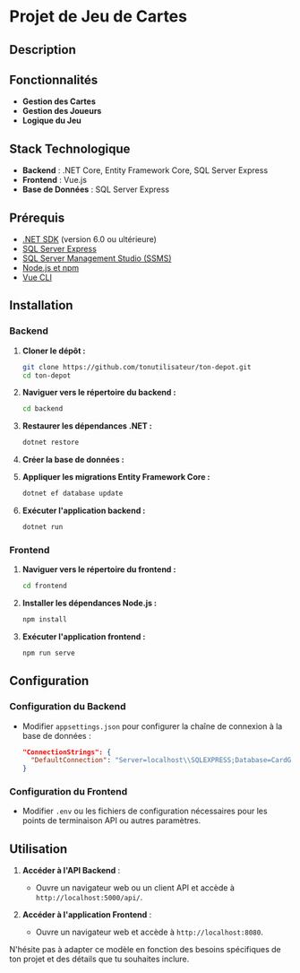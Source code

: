 # Projet de Jeu de Cartes

## Description



## Fonctionnalités

- **Gestion des Cartes**
- **Gestion des Joueurs**
- **Logique du Jeu**

## Stack Technologique

- **Backend** : .NET Core, Entity Framework Core, SQL Server Express
- **Frontend** : Vue.js
- **Base de Données** : SQL Server Express

## Prérequis

- [.NET SDK](https://dotnet.microsoft.com/download) (version 6.0 ou ultérieure)
- [SQL Server Express](https://www.microsoft.com/en-us/sql-server/sql-server-downloads)
- [SQL Server Management Studio (SSMS)](https://learn.microsoft.com/en-us/sql/ssms/download-sql-server-management-studio-ssms)
- [Node.js et npm](https://nodejs.org/)
- [Vue CLI](https://cli.vuejs.org/) 

## Installation

### Backend

1. **Cloner le dépôt :**

   ```bash
   git clone https://github.com/tonutilisateur/ton-depot.git
   cd ton-depot
   ```

2. **Naviguer vers le répertoire du backend :**

   ```bash
   cd backend
   ```

3. **Restaurer les dépendances .NET :**

   ```bash
   dotnet restore
   ```

4. **Créer la base de données :**



5. **Appliquer les migrations Entity Framework Core :**

   ```bash
   dotnet ef database update
   ```

6. **Exécuter l'application backend :**

   ```bash
   dotnet run
   ```

### Frontend

1. **Naviguer vers le répertoire du frontend :**

   ```bash
   cd frontend
   ```

2. **Installer les dépendances Node.js :**

   ```bash
   npm install
   ```

3. **Exécuter l'application frontend :**

   ```bash
   npm run serve
   ```

## Configuration

### Configuration du Backend

- Modifier `appsettings.json` pour configurer la chaîne de connexion à la base de données :

  ```json
  "ConnectionStrings": {
    "DefaultConnection": "Server=localhost\\SQLEXPRESS;Database=CardGameDB;Trusted_Connection=True;"
  }
  ```

### Configuration du Frontend

- Modifier `.env` ou les fichiers de configuration nécessaires pour les points de terminaison API ou autres paramètres.

## Utilisation

1. **Accéder à l'API Backend** :
   - Ouvre un navigateur web ou un client API et accède à `http://localhost:5000/api/`.

2. **Accéder à l'application Frontend** :
   - Ouvre un navigateur web et accède à `http://localhost:8080`.


N'hésite pas à adapter ce modèle en fonction des besoins spécifiques de ton projet et des détails que tu souhaites inclure.